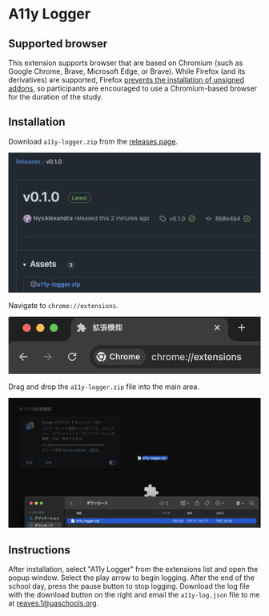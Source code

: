 # A11y Logger

## Supported browser

This extension supports browser that are based on Chromium (such as Google Chrome,
Brave, Microsoft Edge, or Brave). While Firefox (and its derivatives) are supported,
Firefox [prevents the installation of unsigned addons](https://support.mozilla.org/en-US/kb/add-on-signing-in-firefox),
so participants are encouraged to use a Chromium-based browser for the duration of
the study.

## Installation

Download `a11y-logger.zip` from the [releases page](https://github.com/NyxAlexandra/a11y-logger/releases/latest).

![An example release page](./assets/github-releases-page.png)

Navigate to `chrome://extensions`.

![`chrome://extensions` page](./assets/chrome-extensions-page.png)

Drag and drop the `a11y-logger.zip` file into the main area.

![Dragging-and-dropping the extension](./assets/chrome-dnd.png)

## Instructions

After installation, select "A11y Logger" from the extensions list and open the
popup window. Select the play arrow to begin logging. After the end of the
school day, press the pause button to stop logging. Download the log file with
the download button on the right and email the `a11y-log.json` file to me at
<reaves.1@uaschools.org>.
